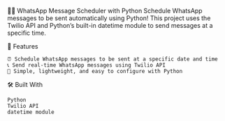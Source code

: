 📅📨 WhatsApp Message Scheduler with Python
Schedule WhatsApp messages to be sent automatically using Python!
This project uses the Twilio API and Python’s built-in datetime module to send messages at a specific time.

🚀 Features


    ⏰ Schedule WhatsApp messages to be sent at a specific date and time
    📞 Send real-time WhatsApp messages using Twilio API
    🧠 Simple, lightweight, and easy to configure with Python

🛠️ Built With


    Python
    Twilio API
    datetime module









